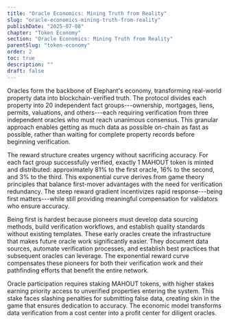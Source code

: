```yaml
---
title: "Oracle Economics: Mining Truth from Reality"
slug: "oracle-economics-mining-truth-from-reality"
publishDate: "2025-07-08"
chapter: "Token Economy"
section: "Oracle Economics: Mining Truth from Reality"
parentSlug: "token-economy"
order: 2
toc: true
description: ""
draft: false
---
```


Oracles form the backbone of Elephant's economy, transforming real-world property data into blockchain-verified truth.
The protocol divides each property into 20 independent fact groups---ownership, mortgages, liens, permits, valuations,
and others---each requiring verification from three independent oracles who must reach unanimous consensus. This
granular approach enables getting as much data as possible on-chain as fast as possible, rather than waiting for
complete property records before beginning verification.

The reward structure creates urgency without sacrificing accuracy. For each fact group successfully verified, exactly 1
MAHOUT token is minted and distributed: approximately 81% to the first oracle, 16% to the second, and 3% to the third.
This exponential curve derives from game theory principles that balance first-mover advantages with the need for
verification redundancy. The steep reward gradient incentivizes rapid response---being first matters---while still
providing meaningful compensation for validators who ensure accuracy.

Being first is hardest because pioneers must develop data sourcing methods, build verification workflows, and establish
quality standards without existing templates. These early oracles create the infrastructure that makes future oracle
work significantly easier. They document data sources, automate verification processes, and establish best practices
that subsequent oracles can leverage. The exponential reward curve compensates these pioneers for both their
verification work and their pathfinding efforts that benefit the entire network.

Oracle participation requires staking MAHOUT tokens, with higher stakes earning priority access to unverified properties
entering the system. This stake faces slashing penalties for submitting false data, creating skin in the game that
ensures dedication to accuracy. The economic model transforms data verification from a cost center into a profit center
for diligent oracles.
